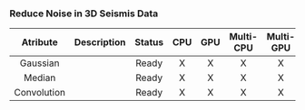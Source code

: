 ### Reduce Noise in 3D Seismis Data

| **Atribute** | **Description** | **Status** | **CPU** | **GPU** | **Multi-CPU** | **Multi-GPU** |
|:------------:|:---------------:|:----------:|:-------:|:-------:|:-------------:|:-------------:|
|  Gaussian    |                 |    Ready   |    X    |    X    |       X       |       X       |
|   Median     |                 |    Ready   |    X    |    X    |       X       |       X       |
| Convolution  |                 |    Ready   |    X    |    X    |       X       |       X       |
